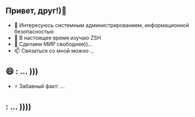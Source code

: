 ## Привет, друг!)👋 
- 👀 Интересуюсь системным администрированием, информационной безопасностью
- 🌱 В настоящее время изучаю ZSH
- 💞️  Сделаем МИР свободнее))...
- 📫 Связаться со мной можно ...
## 😄 : ... )))
- ⚡ Забавный факт: ...
## : ... ))))
<!---
Kuzne4ikDev/Kuzne4ikDev is a ✨ special ✨ repository because its `README.md` (this file) appears on your GitHub profile.
You can click the Preview link to take a look at your changes.
--->
